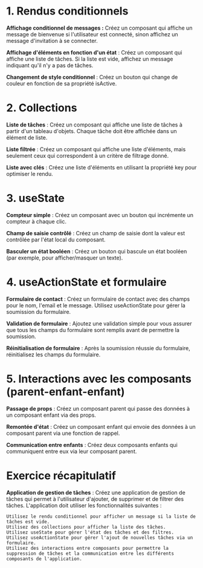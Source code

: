# 1. Rendus conditionnels

 __Affichage conditionnel de messages :__ Créez un composant qui affiche un message de bienvenue si l'utilisateur est connecté, sinon affichez un message d'invitation à se connecter.

__Affichage d'éléments en fonction d'un état__ : Créez un composant qui affiche une liste de tâches. Si la liste est vide, affichez un message indiquant qu'il n'y a pas de tâches.

 __Changement de style conditionnel__ : Créez un bouton qui change de couleur en fonction de sa propriété isActive.

# 2. Collections

__Liste de tâches__ : Créez un composant qui affiche une liste de tâches à partir d'un tableau d'objets. Chaque tâche doit être affichée dans un élément de liste.

__Liste filtrée__ : Créez un composant qui affiche une liste d'éléments, mais seulement ceux qui correspondent à un critère de filtrage donné.

__Liste avec clés__ : Créez une liste d'éléments en utilisant la propriété key pour optimiser le rendu.

# 3. useState

__Compteur simple__ : Créez un composant avec un bouton qui incrémente un compteur à chaque clic.

__Champ de saisie contrôlé__ : Créez un champ de saisie dont la valeur est contrôlée par l'état local du composant.

__Basculer un état booléen__ : Créez un bouton qui bascule un état booléen (par exemple, pour afficher/masquer un texte).

# 4. useActionState et formulaire

__Formulaire de contact__ : Créez un formulaire de contact avec des champs pour le nom, l'email et le message. Utilisez useActionState pour gérer la soumission du formulaire.

__Validation de formulaire__ : Ajoutez une validation simple pour vous assurer que tous les champs du formulaire sont remplis avant de permettre la soumission.

__Réinitialisation de formulaire__ : Après la soumission réussie du formulaire, réinitialisez les champs du formulaire.

# 5. Interactions avec les composants (parent-enfant-enfant)

__Passage de props__ : Créez un composant parent qui passe des données à un composant enfant via des props.

__Remontée d'état__ : Créez un composant enfant qui envoie des données à un composant parent via une fonction de rappel.

__Communication entre enfants__ : Créez deux composants enfants qui communiquent entre eux via leur composant parent.


# Exercice récapitulatif

__Application de gestion de tâches__ : Créez une application de gestion de tâches qui permet à l'utilisateur d'ajouter, de supprimer et de filtrer des tâches. L'application doit utiliser les fonctionnalités suivantes :

    Utilisez le rendu conditionnel pour afficher un message si la liste de tâches est vide.
    Utilisez des collections pour afficher la liste des tâches.
    Utilisez useState pour gérer l'état des tâches et des filtres.
    Utilisez useActionState pour gérer l'ajout de nouvelles tâches via un formulaire.
    Utilisez des interactions entre composants pour permettre la suppression de tâches et la communication entre les différents composants de l'application.
